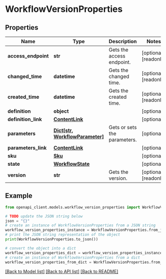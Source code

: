 # WorkflowVersionProperties


## Properties

Name | Type | Description | Notes
------------ | ------------- | ------------- | -------------
**access_endpoint** | **str** | Gets the access endpoint. | [optional] [readonly] 
**changed_time** | **datetime** | Gets the changed time. | [optional] [readonly] 
**created_time** | **datetime** | Gets the created time. | [optional] [readonly] 
**definition** | **object** |  | [optional] 
**definition_link** | [**ContentLink**](ContentLink.md) |  | [optional] 
**parameters** | [**Dict[str, WorkflowParameter]**](WorkflowParameter.md) | Gets or sets the parameters. | [optional] 
**parameters_link** | [**ContentLink**](ContentLink.md) |  | [optional] 
**sku** | [**Sku**](Sku.md) |  | [optional] 
**state** | [**WorkflowState**](WorkflowState.md) |  | [optional] 
**version** | **str** | Gets the version. | [optional] [readonly] 

## Example

```python
from openapi_client.models.workflow_version_properties import WorkflowVersionProperties

# TODO update the JSON string below
json = "{}"
# create an instance of WorkflowVersionProperties from a JSON string
workflow_version_properties_instance = WorkflowVersionProperties.from_json(json)
# print the JSON string representation of the object
print(WorkflowVersionProperties.to_json())

# convert the object into a dict
workflow_version_properties_dict = workflow_version_properties_instance.to_dict()
# create an instance of WorkflowVersionProperties from a dict
workflow_version_properties_from_dict = WorkflowVersionProperties.from_dict(workflow_version_properties_dict)
```
[[Back to Model list]](../README.md#documentation-for-models) [[Back to API list]](../README.md#documentation-for-api-endpoints) [[Back to README]](../README.md)


